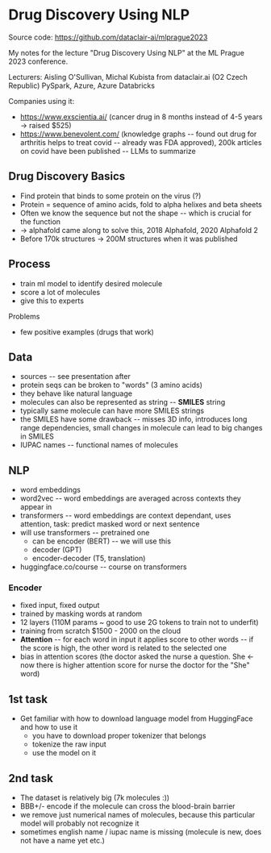 # Drug Discovery Using NLP

Source code: https://github.com/dataclair-ai/mlprague2023

My notes for the lecture "Drug Discovery Using NLP" at the ML Prague 2023 conference.

Lecturers: Aisling O'Sullivan, Michal Kubista from dataclair.ai (O2 Czech Republic)
PySpark, Azure, Azure Databricks

Companies using it:

- https://www.exscientia.ai/ (cancer drug in 8 months instead of 4-5 years -> raised $525)
- https://www.benevolent.com/ (knowledge graphs -- found out drug for arthritis helps to treat covid -- already was FDA
  approved), 200k articles on covid have been published -- LLMs to summarize

## Drug Discovery Basics

- Find protein that binds to some protein on the virus (?)
- Protein = sequence of amino acids, fold to alpha helixes and beta sheets
- Often we know the sequence but not the shape -- which is crucial for the function
- -> alphafold came along to solve this, 2018 Alphafold, 2020 Alphafold 2
- Before 170k structures -> 200M structures when it was published

## Process

- train ml model to identify desired molecule
- score a lot of molecules
- give this to experts

Problems

- few positive examples (drugs that work)

## Data

- sources -- see presentation after
- protein seqs can be broken to "words" (3 amino acids)
- they behave like natural language
- molecules can also be represented as string -- **SMILES** string
- typically same molecule can have more SMILES strings
- the SMILES have some drawback -- misses 3D info, introduces long range dependencies, small changes in molecule can
  lead to big changes in SMILES
- IUPAC names -- functional names of molecules

## NLP

- word embeddings
- word2vec -- word embeddings are averaged across contexts they appear in
- transformers -- word embeddings are context dependant, uses attention, task: predict masked word or next sentence
- will use transformers -- pretrained one
    - can be encoder (BERT) -- we will use this
    - decoder (GPT)
    - encoder-decoder (T5, translation)
- huggingface.co/course -- course on transformers

### Encoder

- fixed input, fixed output
- trained by masking words at random
- 12 layers (110M params ~ good to use 2G tokens to train not to underfit)
- training from scratch $1500 - 2000 on the cloud
- **Attention** -- for each word in input it applies score to other words -- if the score is high, the other word is
  related to the selected one
- bias in attention scores (the doctor asked the nurse a question. She <- now there is higher attention score for nurse
  the doctor for the "She" word)

## 1st task

- Get familiar with how to download language model from HuggingFace and how to use it
    - you have to download proper tokenizer that belongs
    - tokenize the raw input
    - use the model on it

## 2nd task

- The dataset is relatively big (7k molecules :))
- BBB+/- encode if the molecule can cross the blood-brain barrier
- we remove just numerical names of molecules, because this particular model will probably not recognize it
- sometimes english name / iupac name is missing (molecule is new, does not have a name yet etc.)
